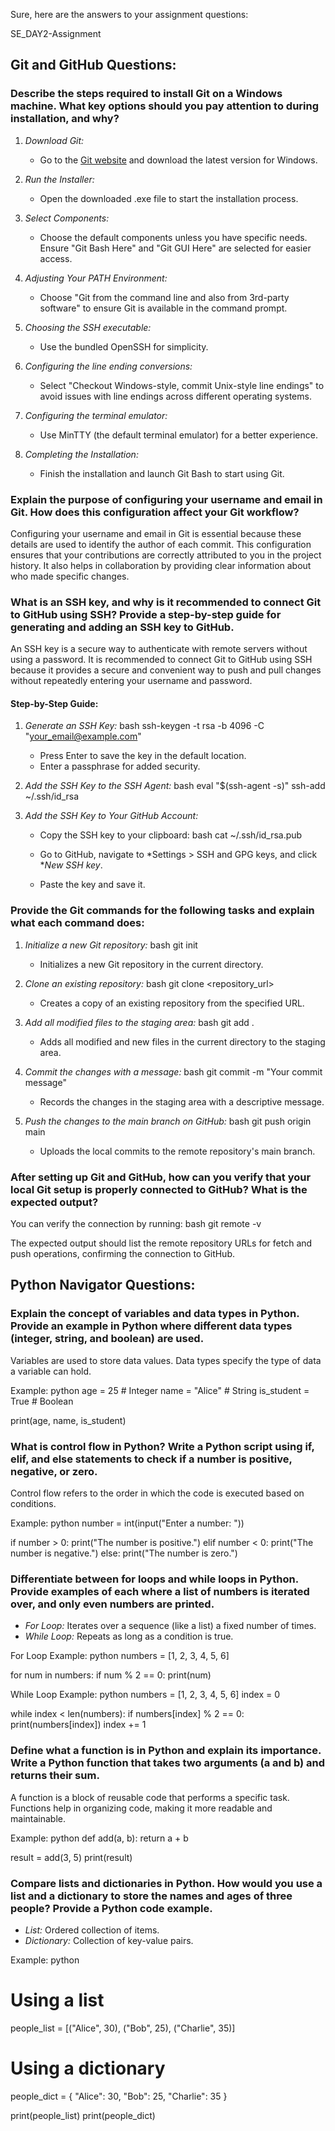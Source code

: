 Sure, here are the answers to your assignment questions:

 SE_DAY2-Assignment

## Git and GitHub Questions:

### Describe the steps required to install Git on a Windows machine. What key options should you pay attention to during installation, and why?

1. *Download Git:*
   - Go to the [Git website](https://git-scm.com/) and download the latest version for Windows.

2. *Run the Installer:*
   - Open the downloaded .exe file to start the installation process.

3. *Select Components:*
   - Choose the default components unless you have specific needs. Ensure "Git Bash Here" and "Git GUI Here" are selected for easier access.

4. *Adjusting Your PATH Environment:*
   - Choose "Git from the command line and also from 3rd-party software" to ensure Git is available in the command prompt.

5. *Choosing the SSH executable:*
   - Use the bundled OpenSSH for simplicity.

6. *Configuring the line ending conversions:*
   - Select "Checkout Windows-style, commit Unix-style line endings" to avoid issues with line endings across different operating systems.

7. *Configuring the terminal emulator:*
   - Use MinTTY (the default terminal emulator) for a better experience.

8. *Completing the Installation:*
   - Finish the installation and launch Git Bash to start using Git.

### Explain the purpose of configuring your username and email in Git. How does this configuration affect your Git workflow?

Configuring your username and email in Git is essential because these details are used to identify the author of each commit. This configuration ensures that your contributions are correctly attributed to you in the project history. It also helps in collaboration by providing clear information about who made specific changes.

### What is an SSH key, and why is it recommended to connect Git to GitHub using SSH? Provide a step-by-step guide for generating and adding an SSH key to GitHub.

An SSH key is a secure way to authenticate with remote servers without using a password. It is recommended to connect Git to GitHub using SSH because it provides a secure and convenient way to push and pull changes without repeatedly entering your username and password.

#### Step-by-Step Guide:

1. *Generate an SSH Key:*
   bash
   ssh-keygen -t rsa -b 4096 -C "your_email@example.com"
   
   - Press Enter to save the key in the default location.
   - Enter a passphrase for added security.

2. *Add the SSH Key to the SSH Agent:*
   bash
   eval "$(ssh-agent -s)"
   ssh-add ~/.ssh/id_rsa
   

3. *Add the SSH Key to Your GitHub Account:*
   - Copy the SSH key to your clipboard:
     bash
     cat ~/.ssh/id_rsa.pub
     
   - Go to GitHub, navigate to *Settings > SSH and GPG keys, and click **New SSH key*.
   - Paste the key and save it.

### Provide the Git commands for the following tasks and explain what each command does:

1. *Initialize a new Git repository:*
   bash
   git init
   
   - Initializes a new Git repository in the current directory.

2. *Clone an existing repository:*
   bash
   git clone <repository_url>
   
   - Creates a copy of an existing repository from the specified URL.

3. *Add all modified files to the staging area:*
   bash
   git add .
   
   - Adds all modified and new files in the current directory to the staging area.

4. *Commit the changes with a message:*
   bash
   git commit -m "Your commit message"
   
   - Records the changes in the staging area with a descriptive message.

5. *Push the changes to the main branch on GitHub:*
   bash
   git push origin main
   
   - Uploads the local commits to the remote repository's main branch.

### After setting up Git and GitHub, how can you verify that your local Git setup is properly connected to GitHub? What is the expected output?

You can verify the connection by running:
bash
git remote -v

The expected output should list the remote repository URLs for fetch and push operations, confirming the connection to GitHub.

## Python Navigator Questions:

### Explain the concept of variables and data types in Python. Provide an example in Python where different data types (integer, string, and boolean) are used.

Variables are used to store data values. Data types specify the type of data a variable can hold.

Example:
python
age = 25  # Integer
name = "Alice"  # String
is_student = True  # Boolean

print(age, name, is_student)


### What is control flow in Python? Write a Python script using if, elif, and else statements to check if a number is positive, negative, or zero.

Control flow refers to the order in which the code is executed based on conditions.

Example:
python
number = int(input("Enter a number: "))

if number > 0:
    print("The number is positive.")
elif number < 0:
    print("The number is negative.")
else:
    print("The number is zero.")


### Differentiate between for loops and while loops in Python. Provide examples of each where a list of numbers is iterated over, and only even numbers are printed.

- *For Loop:* Iterates over a sequence (like a list) a fixed number of times.
- *While Loop:* Repeats as long as a condition is true.

For Loop Example:
python
numbers = [1, 2, 3, 4, 5, 6]

for num in numbers:
    if num % 2 == 0:
        print(num)


While Loop Example:
python
numbers = [1, 2, 3, 4, 5, 6]
index = 0

while index < len(numbers):
    if numbers[index] % 2 == 0:
        print(numbers[index])
    index += 1


### Define what a function is in Python and explain its importance. Write a Python function that takes two arguments (a and b) and returns their sum.

A function is a block of reusable code that performs a specific task. Functions help in organizing code, making it more readable and maintainable.

Example:
python
def add(a, b):
    return a + b

result = add(3, 5)
print(result)


### Compare lists and dictionaries in Python. How would you use a list and a dictionary to store the names and ages of three people? Provide a Python code example.

- *List:* Ordered collection of items.
- *Dictionary:* Collection of key-value pairs.

Example:
python
# Using a list
people_list = [("Alice", 30), ("Bob", 25), ("Charlie", 35)]

# Using a dictionary
people_dict = {
    "Alice": 30,
    "Bob": 25,
    "Charlie": 35
}

print(people_list)
print(people_dict)


